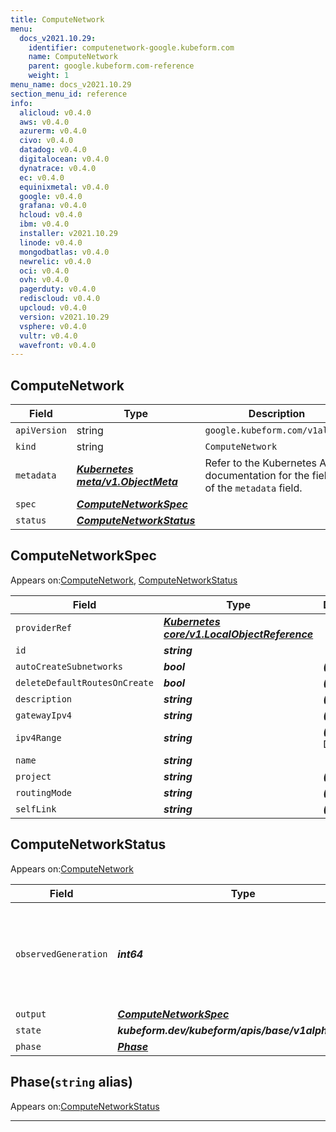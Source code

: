 ```yaml
---
title: ComputeNetwork
menu:
  docs_v2021.10.29:
    identifier: computenetwork-google.kubeform.com
    name: ComputeNetwork
    parent: google.kubeform.com-reference
    weight: 1
menu_name: docs_v2021.10.29
section_menu_id: reference
info:
  alicloud: v0.4.0
  aws: v0.4.0
  azurerm: v0.4.0
  civo: v0.4.0
  datadog: v0.4.0
  digitalocean: v0.4.0
  dynatrace: v0.4.0
  ec: v0.4.0
  equinixmetal: v0.4.0
  google: v0.4.0
  grafana: v0.4.0
  hcloud: v0.4.0
  ibm: v0.4.0
  installer: v2021.10.29
  linode: v0.4.0
  mongodbatlas: v0.4.0
  newrelic: v0.4.0
  oci: v0.4.0
  ovh: v0.4.0
  pagerduty: v0.4.0
  rediscloud: v0.4.0
  upcloud: v0.4.0
  version: v2021.10.29
  vsphere: v0.4.0
  vultr: v0.4.0
  wavefront: v0.4.0
---
```


## ComputeNetwork
| Field | Type | Description |
| ------ | ----- | ----------- |
| `apiVersion` | string | `google.kubeform.com/v1alpha1` |
|    `kind` | string | `ComputeNetwork` |
| `metadata` | ***[Kubernetes meta/v1.ObjectMeta](https://v1-18.docs.kubernetes.io/docs/reference/generated/kubernetes-api/v1.18/#objectmeta-v1-meta)***|Refer to the Kubernetes API documentation for the fields of the `metadata` field.|
| `spec` | ***[ComputeNetworkSpec](#computenetworkspec)***||
| `status` | ***[ComputeNetworkStatus](#computenetworkstatus)***||
## ComputeNetworkSpec

Appears on:[ComputeNetwork](#computenetwork), [ComputeNetworkStatus](#computenetworkstatus)

| Field | Type | Description |
| ------ | ----- | ----------- |
| `providerRef` | ***[Kubernetes core/v1.LocalObjectReference](https://v1-18.docs.kubernetes.io/docs/reference/generated/kubernetes-api/v1.18/#localobjectreference-v1-core)***||
| `id` | ***string***||
| `autoCreateSubnetworks` | ***bool***| ***(Optional)*** |
| `deleteDefaultRoutesOnCreate` | ***bool***| ***(Optional)*** |
| `description` | ***string***| ***(Optional)*** |
| `gatewayIpv4` | ***string***| ***(Optional)*** |
| `ipv4Range` | ***string***| ***(Optional)*** Deprecated|
| `name` | ***string***||
| `project` | ***string***| ***(Optional)*** |
| `routingMode` | ***string***| ***(Optional)*** |
| `selfLink` | ***string***| ***(Optional)*** |
## ComputeNetworkStatus

Appears on:[ComputeNetwork](#computenetwork)

| Field | Type | Description |
| ------ | ----- | ----------- |
| `observedGeneration` | ***int64***| ***(Optional)*** Resource generation, which is updated on mutation by the API Server.|
| `output` | ***[ComputeNetworkSpec](#computenetworkspec)***| ***(Optional)*** |
| `state` | ***kubeform.dev/kubeform/apis/base/v1alpha1.State***| ***(Optional)*** |
| `phase` | ***[Phase](#phase)***| ***(Optional)*** |
## Phase(`string` alias)

Appears on:[ComputeNetworkStatus](#computenetworkstatus)

---
